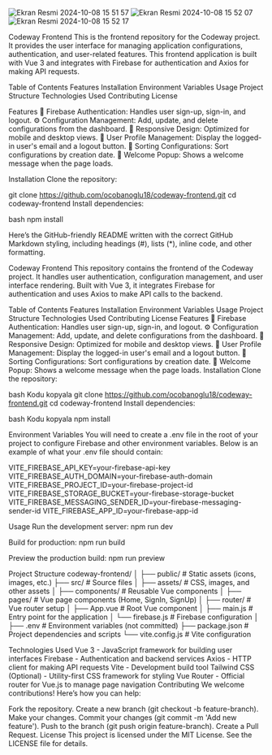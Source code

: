 
![Ekran Resmi 2024-10-08 15 51 57](https://github.com/user-attachments/assets/0434ac92-87fa-4c93-836d-2939c9e8ee10)
![Ekran Resmi 2024-10-08 15 52 07](https://github.com/user-attachments/assets/8e9389e0-fa2d-4aad-a5fc-d657018b8356)
![Ekran Resmi 2024-10-08 15 52 17](https://github.com/user-attachments/assets/34e53968-df1f-497f-96d4-76c00c2811eb)


Codeway Frontend
This is the frontend repository for the Codeway project. It provides the user interface for managing application configurations, authentication, and user-related features. This frontend application is built with Vue 3 and integrates with Firebase for authentication and Axios for making API requests.

Table of Contents
Features
Installation
Environment Variables
Usage
Project Structure
Technologies Used
Contributing
License

Features
🔑 Firebase Authentication: Handles user sign-up, sign-in, and logout.
⚙️ Configuration Management: Add, update, and delete configurations from the dashboard.
📱 Responsive Design: Optimized for mobile and desktop views.
👤 User Profile Management: Display the logged-in user's email and a logout button.
📅 Sorting Configurations: Sort configurations by creation date.
🎉 Welcome Popup: Shows a welcome message when the page loads.

Installation
Clone the repository:

git clone https://github.com/ocobanoglu18/codeway-frontend.git
cd codeway-frontend
Install dependencies:

bash
npm install


Here’s the GitHub-friendly README written with the correct GitHub Markdown styling, including headings (#), lists (*), inline code, and other formatting.

Codeway Frontend
This repository contains the frontend of the Codeway project. It handles user authentication, configuration management, and user interface rendering. Built with Vue 3, it integrates Firebase for authentication and uses Axios to make API calls to the backend.

Table of Contents
Features
Installation
Environment Variables
Usage
Project Structure
Technologies Used
Contributing
License
Features
🔑 Firebase Authentication: Handles user sign-up, sign-in, and logout.
⚙️ Configuration Management: Add, update, and delete configurations from the dashboard.
📱 Responsive Design: Optimized for mobile and desktop views.
👤 User Profile Management: Display the logged-in user's email and a logout button.
📅 Sorting Configurations: Sort configurations by creation date.
🎉 Welcome Popup: Shows a welcome message when the page loads.
Installation
Clone the repository:

bash
Kodu kopyala
git clone https://github.com/ocobanoglu18/codeway-frontend.git
cd codeway-frontend
Install dependencies:

bash
Kodu kopyala
npm install


Environment Variables
You will need to create a .env file in the root of your project to configure Firebase and other environment variables. Below is an example of what your .env file should contain:

VITE_FIREBASE_API_KEY=your-firebase-api-key
VITE_FIREBASE_AUTH_DOMAIN=your-firebase-auth-domain
VITE_FIREBASE_PROJECT_ID=your-firebase-project-id
VITE_FIREBASE_STORAGE_BUCKET=your-firebase-storage-bucket
VITE_FIREBASE_MESSAGING_SENDER_ID=your-firebase-messaging-sender-id
VITE_FIREBASE_APP_ID=your-firebase-app-id

Usage
Run the development server:
npm run dev

Build for production:
npm run build

Preview the production build:
npm run preview

Project Structure
codeway-frontend/
│
├── public/                         # Static assets (icons, images, etc.)
├── src/                            # Source files
│   ├── assets/                     # CSS, images, and other assets
│   ├── components/                 # Reusable Vue components
│   ├── pages/                      # Vue page components (Home, SignIn, SignUp)
│   ├── router/                     # Vue router setup
│   ├── App.vue                     # Root Vue component
│   ├── main.js                     # Entry point for the application
│   └── firebase.js                 # Firebase configuration
│
├── .env                            # Environment variables (not committed)
├── package.json                    # Project dependencies and scripts
└── vite.config.js                  # Vite configuration

Technologies Used
Vue 3 - JavaScript framework for building user interfaces
Firebase - Authentication and backend services
Axios - HTTP client for making API requests
Vite - Development build tool
Tailwind CSS (Optional) - Utility-first CSS framework for styling
Vue Router - Official router for Vue.js to manage page navigation
Contributing
We welcome contributions! Here’s how you can help:

Fork the repository.
Create a new branch (git checkout -b feature-branch).
Make your changes.
Commit your changes (git commit -m 'Add new feature').
Push to the branch (git push origin feature-branch).
Create a Pull Request.
License
This project is licensed under the MIT License. See the LICENSE file for details.



